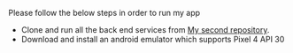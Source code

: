 Please follow the below steps in order to run my app

* Clone and run all the back end services from [My second repository](https://github.com/YifuYANG/apis_for_FYP).
* Download and install an android emulator which supports Pixel 4 API 30